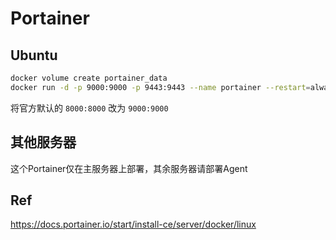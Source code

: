 # Portainer

## Ubuntu

```bash
docker volume create portainer_data
docker run -d -p 9000:9000 -p 9443:9443 --name portainer --restart=always -v /var/run/docker.sock:/var/run/docker.sock -v portainer_data:/data portainer/portainer-ce:latest
```

将官方默认的 `8000:8000` 改为 `9000:9000`

## 其他服务器

这个Portainer仅在主服务器上部署，其余服务器请部署Agent

## Ref

https://docs.portainer.io/start/install-ce/server/docker/linux

